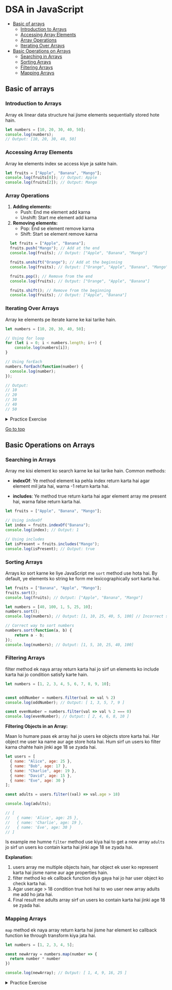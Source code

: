 # DSA in JavaScript

- [Basic of arrays](#Basic-of-arrays)
  - [Introduction to Arrays](#Introduction-to-Arrays)
  - [Accessing Array Elements](#Accessing-Array-Elements)
  - [Array Operations](#Array-Operations)
  - [Iterating Over Arrays](#Iterating-Over-Arrays)
- [Basic Operations on Arrays](#Basic-Operations-on-Arrays)
  - [Searching in Arrays](#Searching-in-Arrays)
  - [Sorting Arrays](#Sorting-Arrays)
  - [Filtering Arrays](#Filtering-Arrays)
  - [Mapping Arrays](#Mapping-Arrays)

##  Basic of arrays

### Introduction to Arrays

Array ek linear data structure hai jisme elements sequentially stored hote hain.

```js
let numbers = [10, 20, 30, 40, 50];
console.log(numbers); 
// Output: [10, 20, 30, 40, 50]
```

### Accessing Array Elements

Array ke elements index se access kiye ja sakte hain.

```js
let fruits = ["Apple", "Banana", "Mango"];
console.log(fruits[0]); // Output: Apple
console.log(fruits[2]); // Output: Mango
```

### Array Operations

  1. **Adding elements:**
     - Push: End me element add karna
      - Unshift: Start me element add karna
  2. **Removing elements:**
     - Pop: End se element remove karna
     - Shift: Start se element remove karna

```js
  let fruits = ["Apple", "Banana"];
  fruits.push("Mango"); // Add at the end
  console.log(fruits); // Output: ["Apple", "Banana", "Mango"]

  fruits.unshift("Orange"); // Add at the beginning
  console.log(fruits); // Output: ["Orange", "Apple", "Banana", "Mango"]

  fruits.pop(); // Remove from the end
  console.log(fruits); // Output: ["Orange", "Apple", "Banana"]

  fruits.shift(); // Remove from the beginning
  console.log(fruits); // Output: ["Apple", "Banana"]
```

### Iterating Over Arrays

Array ke elements pe iterate karne ke kai tarike hain.

```js
let numbers = [10, 20, 30, 40, 50];

// Using for loop
for (let i = 0; i < numbers.length; i++) {
    console.log(numbers[i]);
}

// Using forEach
numbers.forEach(function(number) {
  console.log(number);
});

// Output:
// 10
// 20
// 30
// 40
// 50

```

<details>
  <summary>Practice Exercise</summary>
  
  1. Ek array banao jo 5 integers store karta ho.
  2. Us array ka pehla aur last element print karo.
  3. Array me naya element add karo (end me).
  4. Array se ek element remove karo (start se).

</details>

[Go to top](#DSA-in-JavaScript)

## Basic Operations on Arrays

### Searching in Arrays

Array me kisi element ko search karne ke kai tarike hain. Common methods:

- **indexOf**: Ye method element ka pehla index return karta hai agar element mil jata hai, warna -1 return karta hai.

- **includes**: Ye method true return karta hai agar element array me present hai, warna false return karta hai.

```js 
let fruits = ["Apple", "Banana", "Mango"];

// Using indexOf
let index = fruits.indexOf("Banana");
console.log(index); // Output: 1

// Using includes
let isPresent = fruits.includes("Mango");
console.log(isPresent); // Output: true
```

### Sorting Arrays

Arrays ko sort karne ke liye JavaScript me `sort` method use hota hai. By default, ye elements ko string ke form me lexicographically sort karta hai.

```js
let fruits = ["Banana", "Apple", "Mango"];
fruits.sort();
console.log(fruits); // Output: ["Apple", "Banana", "Mango"]

let numbers = [40, 100, 1, 5, 25, 10];
numbers.sort();
console.log(numbers); // Output: [1, 10, 25, 40, 5, 100] // Incorrect sorting

// Correct way to sort numbers
numbers.sort(function(a, b) {
    return a - b;
});
console.log(numbers); // Output: [1, 5, 10, 25, 40, 100]
```

### Filtering Arrays

filter method ek naya array return karta hai jo sirf un elements ko include karta hai jo condition satisfy karte hain.

```js
let numbers = [1, 2, 3, 4, 5, 6, 7, 8, 9, 10];


const oddNumber = numbers.filter(val => val % 2)
console.log(oddNumber); // Output: [ 1, 3, 5, 7, 9 ]

const evenNumber = numbers.filter(val => val % 2 === 0)
console.log(evenNumber); // Output: [ 2, 4, 6, 8, 10 ]
```

**Filtering Objects in an Array:**

Maan lo humare paas ek array hai jo users ke objects store karta hai. Har object me user ka name aur age store hota hai. Hum sirf un users ko filter karna chahte hain jinki age 18 se zyada hai.

```js
let users = [
  { name: "Alice", age: 25 },
  { name: "Bob", age: 17 },
  { name: "Charlie", age: 19 },
  { name: "David", age: 15 },
  { name: "Eve", age: 30 }
];

const adults = users.filter((val) => val.age > 18)

console.log(adults);

// [
//   { name: 'Alice', age: 25 },
//   { name: 'Charlie', age: 19 },
//   { name: 'Eve', age: 30 }
// ]
```

Is example me humne `filter` method use kiya hai to get a new array `adults` jo sirf un users ko contain karta hai jinki age 18 se zyada hai.

**Explanation:**

1. users array me multiple objects hain, har object ek user ko represent karta hai jisme name aur age properties hain.
2. filter method ko ek callback function diya gaya hai jo har user object ko check karta hai.
3. Agar user.age > 18 condition true hoti hai to wo user new array adults me add ho jata hai.
4. Final result me adults array sirf un users ko contain karta hai jinki age 18 se zyada hai.

### Mapping Arrays

`map` method ek naya array return karta hai jisme har element ko callback function ke through transform kiya jata hai.

```js
let numbers = [1, 2, 3, 4, 5];

const newArray = numbers.map(number => {
  return number * number
})

console.log(newArray); // Output: [ 1, 4, 9, 16, 25 ]
```

<details>
  <summary>Practice Exercise</summary>
  
  1. Ek array banao jisme kuch random numbers ho.
  1. Us array me se kisi number ko search karo using `indexOf` aur `includes`.
  1. Array ko ascending order me sort karo.
  1. Array me se even numbers filter karo.
  1. Array ke har element ko square karo using `map`.

</details>